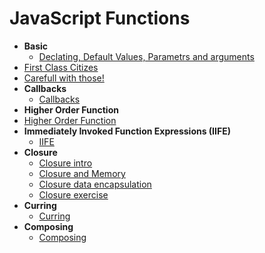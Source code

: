
  # JavaScript Functions
  
-  **Basic**
	- [Declating, Default Values, Parametrs and arguments](Function-basic.md)
  - [First Class Citizes](First-class-citizens.md)
  - [Carefull with those!](Function-tips.md)
-  **Callbacks**
	- [Callbacks](Callbacks.md)  
-  **Higher Order Function**
  - [Higher Order Function](Higher-order-function.md)
-  **Immediately Invoked Function Expressions (IIFE)**
	- [IIFE](IIFE.md)
-  **Closure**
    - [Closure intro](Closure.md)
    - [Closure and Memory](Closure-memory.md)
    - [Closure data encapsulation](Closure-data-encapsulation.md)
    - [Closure exercise](Closure-exercise.md)
-  **Curring**
    - [Curring](Curring.md)
-  **Composing**
    - [Composing](Composing.md)